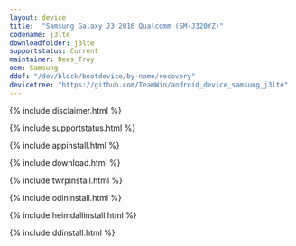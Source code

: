 ```yaml
---
layout: device
title:  "Samsung Galaxy J3 2016 Qualcomm (SM-J320YZ)"
codename: j3lte
downloadfolder: j3lte
supportstatus: Current
maintainer: Dees_Troy
oem: Samsung
ddof: "/dev/block/bootdevice/by-name/recovery"
devicetree: "https://github.com/TeamWin/android_device_samsung_j3lte"
---
```


{% include disclaimer.html %}

{% include supportstatus.html %}

{% include appinstall.html %}

{% include download.html %}

{% include twrpinstall.html %}

{% include odininstall.html %}

{% include heimdallinstall.html %}

{% include ddinstall.html %}
